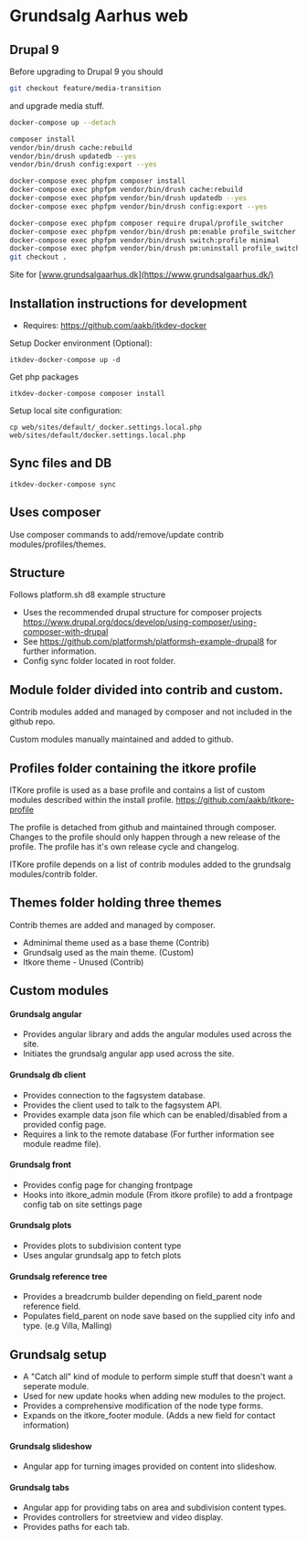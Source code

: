 # Grundsalg Aarhus web

## Drupal 9

Before upgrading to Drupal 9 you should

```sh
git checkout feature/media-transition
```

and upgrade media stuff.

```sh
docker-compose up --detach
```

```sh
composer install
vendor/bin/drush cache:rebuild
vendor/bin/drush updatedb --yes
vendor/bin/drush config:export --yes
```

```sh
docker-compose exec phpfpm composer install
docker-compose exec phpfpm vendor/bin/drush cache:rebuild
docker-compose exec phpfpm vendor/bin/drush updatedb --yes
docker-compose exec phpfpm vendor/bin/drush config:export --yes
```

```sh
docker-compose exec phpfpm composer require drupal/profile_switcher
docker-compose exec phpfpm vendor/bin/drush pm:enable profile_switcher
docker-compose exec phpfpm vendor/bin/drush switch:profile minimal
docker-compose exec phpfpm vendor/bin/drush pm:uninstall profile_switcher
git checkout .
```

Site for [www.grundsalgaarhus.dk](https://www.grundsalgaarhus.dk/)

## Installation instructions for development
- Requires: https://github.com/aakb/itkdev-docker

Setup Docker environment (Optional):
```
itkdev-docker-compose up -d
```
Get php packages
```
itkdev-docker-compose composer install
```
Setup local site configuration:
```
cp web/sites/default/_docker.settings.local.php web/sites/default/docker.settings.local.php
```

## Sync files and DB
```
itkdev-docker-compose sync
```

## Uses composer
Use composer commands to add/remove/update contrib modules/profiles/themes.

## Structure

Follows platform.sh d8 example structure
* Uses the recommended drupal structure for composer projects
https://www.drupal.org/docs/develop/using-composer/using-composer-with-drupal
* See
https://github.com/platformsh/platformsh-example-drupal8 for further information.
* Config sync folder located in root folder.

## Module folder divided into contrib and custom.
Contrib modules added and managed by composer and not included in the github repo.

Custom modules manually maintained and added to github.


## Profiles folder containing the itkore profile
ITKore profile is used as a base profile and contains a list of custom modules described within the install profile. https://github.com/aakb/itkore-profile

The profile is detached from github and maintained through composer. Changes to the profile should only happen through a new release of the profile. The profile has it's own release cycle and changelog.

ITKore profile depends on a list of contrib modules added to the grundsalg modules/contrib folder.


## Themes folder holding three themes
Contrib themes are added and managed by composer.
* Adminimal theme used as a base theme (Contrib)
* Grundsalg used as the main theme. (Custom)
* Itkore theme - Unused (Contrib)

## Custom modules

#### Grundsalg angular
* Provides angular library and adds the angular modules used across the site.
* Initiates the grundsalg angular app used across the site.

#### Grundsalg db client
* Provides connection to the fagsystem database.
* Provides the client used to talk to the fagsystem API.
* Provides example data json file which can be enabled/disabled from a provided config page.
* Requires a link to the remote database (For further information see module readme file).

#### Grundsalg front
* Provides config page for changing frontpage
* Hooks into itkore_admin module (From itkore profile) to add a frontpage config tab on site settings page

#### Grundsalg plots
* Provides plots to subdivision content type
* Uses angular grundsalg app to fetch plots

#### Grundsalg reference tree
* Provides a breadcrumb builder depending on field_parent node reference field.
* Populates field_parent on node save based on the supplied city info and type. (e.g Villa, Malling)

## Grundsalg setup
* A "Catch all" kind of module to perform simple stuff that doesn't want a seperate module.
* Used for new update hooks when adding new modules to the project.
* Provides a comprehensive modification of the node type forms.
* Expands on the itkore_footer module. (Adds a new field for contact information)

#### Grundsalg slideshow
* Angular app for turning images provided on content into slideshow.

#### Grundsalg tabs
* Angular app for providing tabs on area and subdivision content types.
* Provides controllers for streetview and video display.
* Provides paths for each tab.
